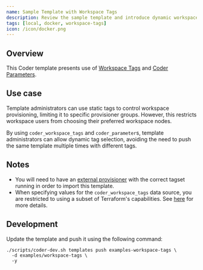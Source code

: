```yaml
---
name: Sample Template with Workspace Tags
description: Review the sample template and introduce dynamic workspace tags to your template
tags: [local, docker, workspace-tags]
icon: /icon/docker.png
---
```


## Overview

This Coder template presents use of [Workspace Tags](https://docs.coder.buildworkforce.ai/admin/templates/extending-templates/workspace-tags) and [Coder Parameters](https://docs.coder.buildworkforce.ai/templates/parameters).

## Use case

Template administrators can use static tags to control workspace provisioning, limiting it to specific provisioner groups. However, this restricts workspace users from choosing their preferred workspace nodes.

By using `coder_workspace_tags` and `coder_parameter`s, template administrators can allow dynamic tag selection, avoiding the need to push the same template multiple times with different tags.

## Notes

- You will need to have an [external provisioner](https://docs.coder.buildworkforce.ai/admin/provisioners#external-provisioners) with the correct tagset running in order to import this template.
- When specifying values for the `coder_workspace_tags` data source, you are restricted to using a subset of Terraform's capabilities. See [here](https://docs.coder.buildworkforce.ai/admin/templates/extending-templates/workspace-tags) for more details.


## Development

Update the template and push it using the following command:

```shell
./scripts/coder-dev.sh templates push examples-workspace-tags \
  -d examples/workspace-tags \
  -y
```

